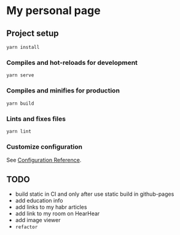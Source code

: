 # My personal page

## Project setup
```
yarn install
```

### Compiles and hot-reloads for development
```
yarn serve
```

### Compiles and minifies for production
```
yarn build
```

### Lints and fixes files
```
yarn lint
```

### Customize configuration
See [Configuration Reference](https://cli.vuejs.org/config/).


## TODO
- build static in CI and only after use static build in github-pages
- add education info
- add links to my habr articles
- add link to my room on HearHear
- add image viewer
- `refactor`
